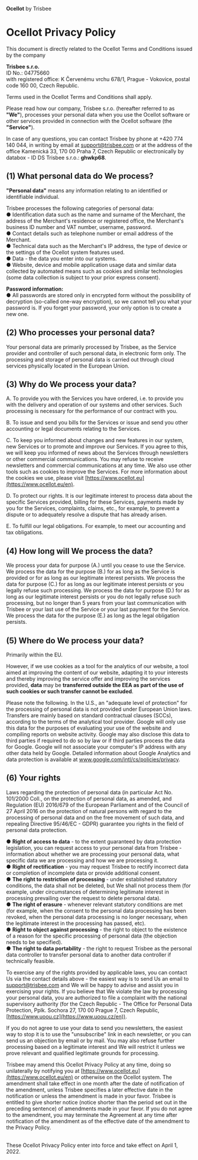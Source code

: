 **Ocellot** by Trisbee

# Ocellot Privacy Policy 

This document is directly related to the Ocellot Terms and Conditions issued by the company
 
**Trisbee s.r.o.**
<br> ID No.: 04775660
<br> with registered office: K Červenému vrchu 678/1, Prague - Vokovice, postal code 160 00, Czech Republic.
 
Terms used in the Ocellot Terms and Conditions shall apply.
 
Please read how our company, Trisbee s.r.o. (hereafter referred to as **&quot;We&quot;**), processes your personal data when you use the Ocellot software or other services provided in connection with the Ocellot software (the **&quot;Service&quot;**). 
 
In case of any questions, you can contact Trisbee by phone at +420 774 140 044, in writing by email at support@trisbee.com or at the address of the office Kamenická 33, 170 00 Praha 7, Czech Republic or electronically by databox - ID DS Trisbee s.r.o.: **ghwkp68**.
  
## (1) What personal data do We process?

**&quot;Personal data&quot;** means any information relating to an identified or identifiable individual.
 
Trisbee processes the following categories of personal data:
<br> ● Identification data such as the name and surname of the Merchant, the address of the Merchant's residence or registered office, the Merchant's business ID number and VAT number, username, password.
<br> ● Contact details such as telephone number or email address of the Merchant.
<br> ● Technical data such as the Merchant's IP address, the type of device or the settings of the Ocellot system features used.
<br> ● Data - the data you enter into our systems.
<br> ● Website, device and mobile application usage data and similar data collected by automated means such as cookies and similar technologies (some data collection is subject to your prior express consent).

**Password information:**
<br> ● All passwords are stored only in encrypted form without the possibility of decryption (so-called one-way encryption), so we cannot tell you what your password is. If you forget your password, your only option is to create a new one.
 
## (2) Who processes your personal data?

Your personal data are primarily processed by Trisbee, as the Service provider and controller of such personal data, in electronic form only. The processing and storage of personal data is carried out through cloud services physically located in the European Union.
 
## (3) Why do We process your data?

A. To provide you with the Services you have ordered, i.e. to provide you with the delivery and operation of our systems and other services. Such processing is necessary for the performance of our contract with you. 
 
B. To issue and send you bills for the Services or issue and send you other accounting or legal documents relating to the Services.
 
C. To keep you informed about changes and new features in our system, new Services or to promote and improve our Services. If you agree to this, we will keep you informed of news about the Services through newsletters or other commercial communications. You may refuse to receive newsletters and commercial communications at any time. We also use other tools such as cookies to improve the Services. For more information about the cookies we use, please visit [https://www.ocellot.eu](https://www.ocellot.eu/en). 
 
D. To protect our rights. It is our legitimate interest to process data about the specific Services provided, billing for these Services, payments made by you for the Services, complaints, claims, etc., for example, to prevent a dispute or to adequately resolve a dispute that has already arisen.
 
E. To fulfill our legal obligations. For example, to meet our accounting and tax obligations.

## (4) How long will We process the data?

We process your data for purpose (A.) until you cease to use the Service. We process the data for the purpose (B.) for as long as the Service is provided or for as long as our legitimate interest persists. We process the data for purpose (C.) for as long as our legitimate interest persists or you legally refuse such processing. We process the data for purpose (D.) for as long as our legitimate interest persists or you do not legally refuse such processing, but no longer than 5 years from your last communication with Trisbee or your last use of the Service or your last payment for the Service. We process the data for the purpose (E.) as long as the legal obligation persists.
  
## (5) Where do We process your data?

Primarily within the EU. 
 
However, if we use cookies as a tool for the analytics of our website, a tool aimed at improving the content of our website, adapting it to your interests and thereby improving the service offer and improving the services provided, **data** may be **transferred outside the EEA as part of the use of such cookies or such transfer cannot be excluded**. 
 
Please note the following. In the U.S., an "adequate level of protection" for the processing of personal data is not provided under European Union laws. Transfers are mainly based on standard contractual clauses (SCCs), according to the terms of the analytical tool provider. Google will only use this data for the purposes of evaluating your use of the website and compiling reports on website activity. Google may also disclose this data to third parties if required to do so by law or if third parties process the data for Google. Google will not associate your computer's IP address with any other data held by Google. Detailed information about Google Analytics and data protection is available at www.google.com/intl/cs/policies/privacy.
 
## (6) Your rights

Laws regarding the protection of personal data (in particular Act No. 101/2000 Coll., on the protection of personal data, as amended, and Regulation (EU) 2016/679 of the European Parliament and of the Council of 27 April 2016 on the protection of natural persons with regard to the processing of personal data and on the free movement of such data, and repealing Directive 95/46/EC - GDPR) guarantee you rights in the field of personal data protection.

 ● **Right of access to data** - to the extent guaranteed by data protection legislation, you can request access to your personal data from Trisbee - information about whether we are processing your personal data, what specific data we are processing and how we are processing it.
<br> ● **Right of rectification** - you may request Trisbee to rectify incorrect data or completion of incomplete data or provide additional consent.
<br> ● **The right to restriction of processing** - under established statutory conditions, the data shall not be deleted, but We shall not process them (for example, under circumstances of determining legitimate interest in processing prevailing over the request to delete personal data). 
<br> ● **The right of erasure** - whenever relevant statutory conditions are met (for example, when the consent to the personal data processing has been revoked, when the personal data processing is no longer necessary, when the legitimate interest in the processing has passed, etc). 
<br> ● **Right to object against processing** - the right to object to the existence of a reason for the specific processing of personal data (the objection needs to be specified).
<br> ● **The right to data portability** - the right to request Trisbee as the personal data controller to transfer personal data to another data controller if technically feasible.

To exercise any of the rights provided by applicable laws, you can contact Us via the contact details above - the easiest way is to send Us an email to support@trisbee.com and We will be happy to advise and assist you in exercising your rights. If you believe that We violate the law by processing your personal data, you are authorized to file a complaint with the national supervisory authority (for the Czech Republic - The Office for Personal Data Protection, Pplk. Sochora 27, 170 00 Prague 7, Czech Republic, [https://www.uoou.cz](https://www.uoou.cz/en)).

If you do not agree to use your data to send you newsletters, the easiest way to stop it is to use the "unsubscribe" link in each newsletter, or you can send us an objection by email or by mail. You may also refuse further processing based on a legitimate interest and We will restrict it unless we prove relevant and qualified legitimate grounds for processing.
 
Trisbee may amend this Ocellot Privacy Policy at any time, doing so unilaterally by notifying you at [https://www.ocellot.eu](https://www.ocellot.eu/en) or otherwise on the Ocellot system. The amendment shall take effect in one month after the date of notification of the amendment, unless Trisbee specifies a later effective date in the notification or unless the amendment is made in your favor. Trisbee is entitled to give shorter notice (notice shorter than the period set out in the preceding sentence) of amendments made in your favor. If you do not agree to the amendment, you may terminate the Agreement at any time after notification of the amendment as of the effective date of the amendment to the Privacy Policy.

<br> These Ocellot Privacy Policy enter into force and take effect on April 1, 2022.
